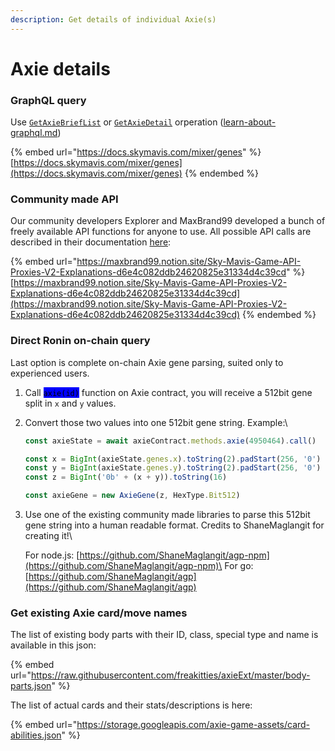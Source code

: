 ```yaml
---
description: Get details of individual Axie(s)
---
```


# Axie details

###

### GraphQL query

Use [`GetAxieBriefList`](https://axie-graphql.web.app/operations/getAxieBriefList\)) or [`GetAxieDetail`](https://axie-graphql.web.app/operations/getAxieDetail) orperation ([learn-about-graphql.md](learn-about-graphql.md "mention"))

{% embed url="https://docs.skymavis.com/mixer/genes" %}
[https://docs.skymavis.com/mixer/genes](https://docs.skymavis.com/mixer/genes)
{% endembed %}

####

### Community made API

Our community developers Explorer and MaxBrand99 developed a bunch of freely available API functions for anyone to use. All possible API calls are described in their documentation [here](https://maxbrand99.notion.site/Sky-Mavis-Game-API-Proxies-05870c1221cc4fd0b702e9d0ec7daa28):&#x20;

{% embed url="https://maxbrand99.notion.site/Sky-Mavis-Game-API-Proxies-V2-Explanations-d6e4c082ddb24620825e31334d4c39cd" %}
[https://maxbrand99.notion.site/Sky-Mavis-Game-API-Proxies-V2-Explanations-d6e4c082ddb24620825e31334d4c39cd](https://maxbrand99.notion.site/Sky-Mavis-Game-API-Proxies-V2-Explanations-d6e4c082ddb24620825e31334d4c39cd)
{% endembed %}

### Direct Ronin on-chain query

Last option is complete on-chain Axie gene parsing, suited only to experienced users.

1. Call <mark style="background-color:blue;">`axie(id)`</mark> function on Axie contract, you will receive a 512bit gene split in `x` and `y` values.
2.  Convert those two values into one 512bit gene string. Example:\


    ```javascript
    const axieState = await axieContract.methods.axie(4950464).call()

    const x = BigInt(axieState.genes.x).toString(2).padStart(256, '0')
    const y = BigInt(axieState.genes.y).toString(2).padStart(256, '0')
    const z = BigInt('0b' + (x + y)).toString(16)

    const axieGene = new AxieGene(z, HexType.Bit512)
    ```


3.  Use one of the existing community made libraries to parse this 512bit gene string into a human readable format. Credits to ShaneMaglangit for creating it!\


    For node.js: [https://github.com/ShaneMaglangit/agp-npm](https://github.com/ShaneMaglangit/agp-npm)\
    For go: [https://github.com/ShaneMaglangit/agp](https://github.com/ShaneMaglangit/agp)

### Get existing Axie card/move names

The list of existing body parts with their ID, class, special type and name is available in this json:

{% embed url="https://raw.githubusercontent.com/freakitties/axieExt/master/body-parts.json" %}

The list of actual cards and their stats/descriptions is here:

{% embed url="https://storage.googleapis.com/axie-game-assets/card-abilities.json" %}
